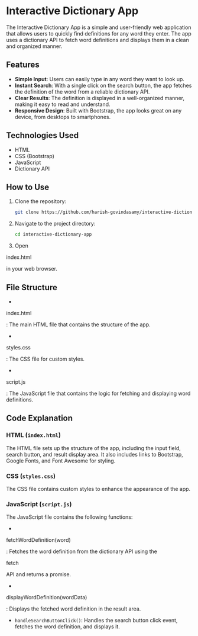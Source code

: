 # Interactive Dictionary App

The Interactive Dictionary App is a simple and user-friendly web application that allows users to quickly find definitions for any word they enter. The app uses a dictionary API to fetch word definitions and displays them in a clean and organized manner.

## Features

- **Simple Input**: Users can easily type in any word they want to look up.
- **Instant Search**: With a single click on the search button, the app fetches the definition of the word from a reliable dictionary API.
- **Clear Results**: The definition is displayed in a well-organized manner, making it easy to read and understand.
- **Responsive Design**: Built with Bootstrap, the app looks great on any device, from desktops to smartphones.

## Technologies Used

- HTML
- CSS (Bootstrap)
- JavaScript
- Dictionary API

## How to Use

1. Clone the repository:
   ```bash
   git clone https://github.com/harish-govindasamy/interactive-dictionary-app.git
   ```
2. Navigate to the project directory:
   ```bash
   cd interactive-dictionary-app
   ```
3. Open

index.html

in your web browser.

## File Structure

-

index.html

: The main HTML file that contains the structure of the app.

-

styles.css

: The CSS file for custom styles.

-

script.js

: The JavaScript file that contains the logic for fetching and displaying word definitions.

## Code Explanation

### HTML (`index.html`)

The HTML file sets up the structure of the app, including the input field, search button, and result display area. It also includes links to Bootstrap, Google Fonts, and Font Awesome for styling.

### CSS (`styles.css`)

The CSS file contains custom styles to enhance the appearance of the app.

### JavaScript (`script.js`)

The JavaScript file contains the following functions:

-

fetchWordDefinition(word)

: Fetches the word definition from the dictionary API using the

fetch

API and returns a promise.

-

displayWordDefinition(wordData)

: Displays the fetched word definition in the result area.

- `handleSearchButtonClick()`: Handles the search button click event, fetches the word definition, and displays it.
